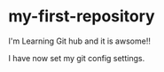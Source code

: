 # my-first-repository

I'm Learning Git hub and it is awsome!!

I have now set my git config settings. 